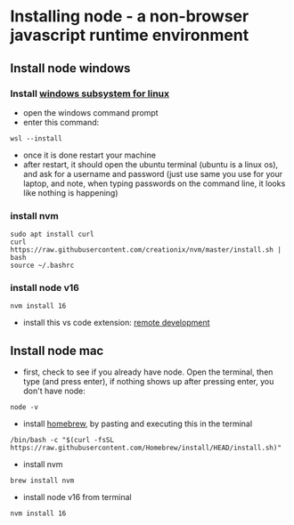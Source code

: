 
# Installing node - a non-browser javascript runtime environment

## Install node windows

### Install [windows subsystem for linux](https://docs.microsoft.com/en-us/windows/wsl/install)
- open the windows command prompt
- enter this command: 
```
wsl --install
```
- once it is done restart your machine
- after restart, it should open the ubuntu terminal (ubuntu is a linux os), and ask for a username and password (just use same you use for your laptop, and note, when typing passwords on the command line, it looks like nothing is happening)

### install nvm
```
sudo apt install curl
curl https://raw.githubusercontent.com/creationix/nvm/master/install.sh | bash 
source ~/.bashrc
```
### install node v16
```
nvm install 16
```
- install this vs code extension: [remote development](https://marketplace.visualstudio.com/items?itemName=ms-vscode-remote.vscode-remote-extensionpack)

## Install node mac

- first, check to see if you already have node. Open the terminal, then type (and press enter), if nothing shows up after pressing enter, you don't have node:
```
node -v
```
- install [homebrew](https://brew.sh/), by pasting and executing this in the terminal
```
/bin/bash -c "$(curl -fsSL https://raw.githubusercontent.com/Homebrew/install/HEAD/install.sh)"
```
- install nvm
```
brew install nvm
```
- install node v16 from terminal
```
nvm install 16
```
